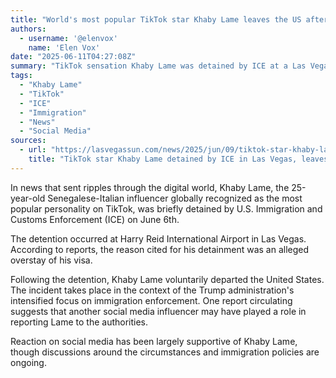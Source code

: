 ```yaml
---
title: "World's most popular TikTok star Khaby Lame leaves the US after being detained by ICE"
authors:
  - username: '@elenvox'
    name: 'Elen Vox'
date: "2025-06-11T04:27:08Z"
summary: "TikTok sensation Khaby Lame was detained by ICE at a Las Vegas airport for allegedly overstaying his visa and has since left the United States voluntarily, amidst a broader immigration crackdown."
tags:
  - "Khaby Lame"
  - "TikTok"
  - "ICE"
  - "Immigration"
  - "News"
  - "Social Media"
sources:
  - url: "https://lasvegassun.com/news/2025/jun/09/tiktok-star-khaby-lame-detained-by-ice-in-las-vega/"
    title: "TikTok star Khaby Lame detained by ICE in Las Vegas, leaves US voluntarily"
---
```


In news that sent ripples through the digital world, Khaby Lame, the 25-year-old Senegalese-Italian influencer globally recognized as the most popular personality on TikTok, was briefly detained by U.S. Immigration and Customs Enforcement (ICE) on June 6th.

The detention occurred at Harry Reid International Airport in Las Vegas. According to reports, the reason cited for his detainment was an alleged overstay of his visa.

Following the detention, Khaby Lame voluntarily departed the United States. The incident takes place in the context of the Trump administration's intensified focus on immigration enforcement. One report circulating suggests that another social media influencer may have played a role in reporting Lame to the authorities.

Reaction on social media has been largely supportive of Khaby Lame, though discussions around the circumstances and immigration policies are ongoing.
